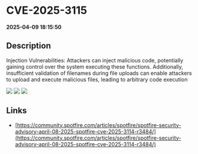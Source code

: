 # CVE-2025-3115

**2025-04-09 18:15:50**

## Description
Injection Vulnerabilities: Attackers can inject malicious code, potentially gaining control over the system executing these functions.
Additionally, insufficient validation of filenames during file uploads can enable attackers to upload and execute malicious files, leading to arbitrary code execution

![](https://img.shields.io/static/v1?label=Score&message=9.4&color=red)
![](https://img.shields.io/static/v1?label=Severity&message=CRITICAL&color=red)
![](https://img.shields.io/static/v1?label=CWE&message=RCE&color=green)

## Links
- [https://community.spotfire.com/articles/spotfire/spotfire-security-advisory-april-08-2025-spotfire-cve-2025-3114-r3484/](https://community.spotfire.com/articles/spotfire/spotfire-security-advisory-april-08-2025-spotfire-cve-2025-3114-r3484/)

